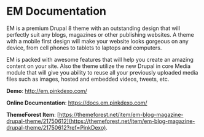 # EM Documentation

EM is a premium Drupal 8 theme with an outstanding design that will perfectly suit any blogs, magazines or other publishing websites. A theme with a mobile first design will make your website looks gorgeous on any device, from cell phones to tablets to laptops and computers. 

EM is packed with awesome features that will help you create an amazing content on your site. Also the theme utilize the new Drupal in core Media module that will give you ability to reuse all your previously uploaded media files such as images, hosted and embedded videos, tweets, etc.

**Demo**: http://em.pinkdexo.com/

**Online Documentation**: https://docs.em.pinkdexo.com/

**ThemeForest Item**: [https://themeforest.net/item/em-blog-magazine-drupal-theme/21750612](https://themeforest.net/item/em-blog-magazine-drupal-theme/21750612?ref=PinkDexo).

